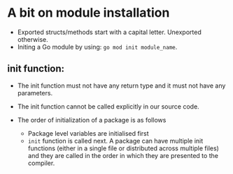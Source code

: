 # A bit on module installation
- Exported structs/methods start with a capital letter. Unexported otherwise.
- Initing a Go module by using: `go mod init module_name`.

## init function:
- The init function must not have any return type and it must not have any parameters.
- The init function cannot be called explicitly in our source code.

- The order of initialization of a package is as follows
    + Package level variables are initialised first
    + `init` function is called next. A package can have multiple init functions (either in a single file or distributed across multiple files) and they are called in the order in which they are presented to the compiler.